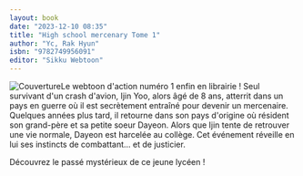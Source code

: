 ```yaml
---
layout: book
date: "2023-12-10 08:35"
title: "High school mercenary Tome 1"
author: "Yc, Rak Hyun"
isbn: "9782749956091"
editor: "Sikku Webtoon"
---
```

![Couverture](/img/9782749956091.jpeg)Le webtoon d'action numéro 1 enfin en librairie !
Seul survivant d'un crash d'avion, Ijin Yoo, alors âgé de 8 ans, atterrit dans un pays en guerre où il est secrètement entraîné pour devenir un mercenaire. Quelques années plus tard, il retourne dans son pays d'origine où résident son grand-père et sa petite soeur Dayeon. Alors que Ijin tente de retrouver une vie normale, Dayeon est harcelée au collège. Cet événement réveille en lui ses instincts de combattant... et de justicier.






Découvrez le passé mystérieux de ce jeune lycéen !